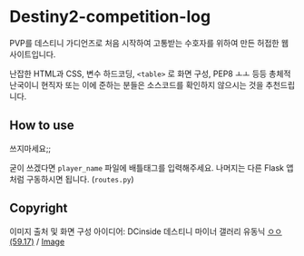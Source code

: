 # Destiny2-competition-log

PVP를 데스티니 가디언즈로 처음 시작하여 고통받는 수호자를 위하여 만든 허접한 웹사이트입니다.

난잡한 HTML과 CSS, 변수 하드코딩, `<table>` 로 화면 구성, PEP8 ㅗㅗ 등등 총체적 난국이니 현직자 또는 이에 준하는 분들은 소스코드를 확인하지 않으시는 것을 추천드립니다.

## How to use
쓰지마세요;;

굳이 쓰겠다면 `player_name` 파일에 배틀태그를 입력해주세요.
나머지는 다른 Flask 앱처럼 구동하시면 됩니다. (`routes.py`)

## Copyright
이미지 출처 및 화면 구성 아이디어: DCinside 데스티니 마이너 갤러리 유동닉 [ㅇㅇ(59.17)](https://gall.dcinside.com/mgallery/board/view/?id=destiny&no=382985) / [Image](https://gall.dcinside.com/mgallery/board/view/?id=destiny&no=405306)
